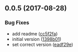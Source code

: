 <a name="0.0.5"></a>
## 0.0.5 (2017-08-28)


### Bug Fixes

* add readme ([cc5f2fa](https://github.com/softwaregroup-bg/ut-port-registry/commit/cc5f2fa))
* initial version ([1398b01](https://github.com/softwaregroup-bg/ut-port-registry/commit/1398b01))
* set correct version ([eadf29e](https://github.com/softwaregroup-bg/ut-port-registry/commit/eadf29e))



